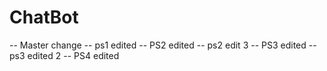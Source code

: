# ChatBot
-- Master change
-- ps1 edited
-- PS2 edited
-- ps2 edit 3
-- PS3 edited
-- ps3 edited 2
-- PS4 edited
